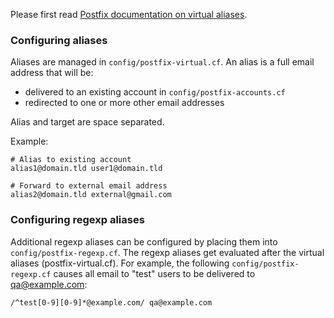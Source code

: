 Please first read [Postfix documentation on virtual aliases](http://www.postfix.org/VIRTUAL_README.html#virtual_alias).

### Configuring aliases

Aliases are managed in `config/postfix-virtual.cf`.
An alias is a full email address that will be:
* delivered to an existing account in `config/postfix-accounts.cf`
* redirected to one or more other email addresses

Alias and target are space separated.

Example:

    # Alias to existing account
    alias1@domain.tld user1@domain.tld

    # Forward to external email address
    alias2@domain.tld external@gmail.com

### Configuring regexp aliases

Additional regexp aliases can be configured by placing them into `config/postfix-regexp.cf`. The regexp aliases get evaluated after the virtual aliases (postfix-virtual.cf). For example, the following `config/postfix-regexp.cf` causes all email to "test" users to be delivered to qa@example.com:

```
/^test[0-9][0-9]*@example.com/ qa@example.com
```
